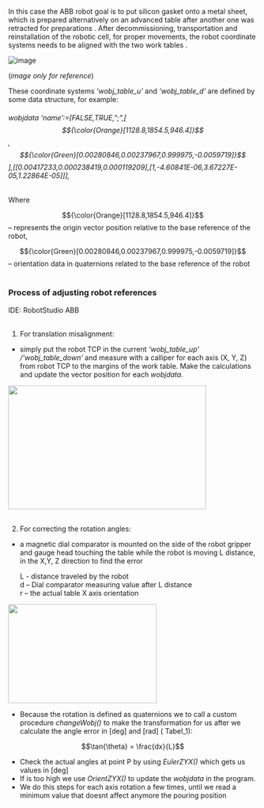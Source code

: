 In this case the ABB robot goal is to put silicon gasket onto a metal sheet, which is prepared alternatively on an advanced table after another one was retracted for preparations . After decommissioning, transportation and reinstallation of the robotic cell, for proper movements, the robot coordinate systems needs to be aligned with the two work tables . 

![image](https://github.com/user-attachments/assets/f73cac7f-805b-42da-9e04-161ad9bac47f)

(*image only for reference*)


These coordinate systems *‘wobj_table_u’* and *‘wobj_table_d’* are defined by some data structure, for example:

###### wobjdata ‘name’:=[FALSE,TRUE,";",[ $${\color{Orange}[1128.8,1854.5,946.4]}$$, $${\color{Green}[0.00280846,0.00237967,0.999975,-0.0059719]}$$ ],[[0.00417233,0.000238419,0.000119209],[1,-4.60841E-06,3.67227E-05,1.22864E-05]]], 
Where<br/>

$${\color{Orange}[1128.8,1854.5,946.4]}$$ – represents the origin vector position relative to the base reference of the robot,

$${\color{Green}[0.00280846,0.00237967,0.999975,-0.0059719]}$$ – orientation data in quaternions related to the base reference of the robot <br/>
<br/>
	
### Process of adjusting robot references

IDE: RobotStudio ABB\
<br/>
1. For translation misalignment:
  - simply put the robot TCP in the current *‘wobj_table_up’ /‘wobj_table_down’* and measure with a calliper for each axis (X, Y, Z) from robot TCP to the margins of the work table. Make the calculations and update the vector position for each *wobjdata*.

<img src="https://github.com/user-attachments/assets/2900311c-f2f4-4e61-89fe-3faa61f51177" width="400" height="250">
<br/>
<br/>

2. For correcting the rotation angles:
  - a magnetic dial comparator is mounted on the side of the robot gripper and gauge head touching the table while the robot is moving L distance, in the X,Y, Z direction  to find the error

	L - distance traveled by the robot\
	d – Dial comparator measuring value after L distance\
	r – the actual table X axis orientation



<img src="https://github.com/user-attachments/assets/17e76a00-5159-47a5-aaf4-5cd52821159e" width="300" height="200">



   - Because the rotation is defined as quaternions we to call a custom procedure *changeWobj()* to make the transformation for us after we calculate the angle error in [deg] and [rad] ( Tabel_1):

$$\tan{\theta} = \frac{dx}{L}$$

  - Check the actual angles at point P by using *EulerZYX()* which gets us values in [deg]
  - If is too high we use *OrientZYX()* to update the *wobjdata* in the program.
  - We do this steps for each axis rotation a few times, until we read a minimum value that doesnt affect anymore the pouring position


